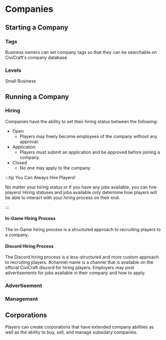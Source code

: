 # Companies

## Starting a Company
### Tags
Business owners can set company tags so that they can be searchable on CiviCraft's company database. 
### Levels
Small Business

## Running a Company
### Hiring
Companies have the ability to set their hiring status between the following:
- Open
  - Players may freely become employees of the company without any approval.
- Application
  - Players must submit an application and be approved before joining a company.
- Closed
  - No one may apply to the company.

:::tip You Can Always Hire Players!

No matter your hiring status or if you have any jobs available, you can hire players! Hiring statuses and jobs available only determine how players will be able to interact with your hiring process on their end.

:::

#### In-Game Hiring Process
The in-Game hiring process is a structured approach to recruiting players to a company.
#### Discord Hiring Process
The Discord hiring process is a less-structured and more custom approach to recruiting players. #channel-name is a channel that is available on the official CiviCraft discord for hiring players. Employers may post advertisements for jobs available in their company and how to apply.


### Advertisement
### Management
## Corporations
Players can create corporations that have extended company abilities as well as the ability to buy, sell, and manage subsidary companies.

